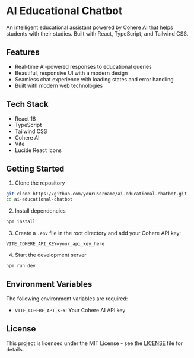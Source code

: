 # AI Educational Chatbot

An intelligent educational assistant powered by Cohere AI that helps students with their studies. Built with React, TypeScript, and Tailwind CSS.

## Features

- Real-time AI-powered responses to educational queries
- Beautiful, responsive UI with a modern design
- Seamless chat experience with loading states and error handling
- Built with modern web technologies

## Tech Stack

- React 18
- TypeScript
- Tailwind CSS
- Cohere AI
- Vite
- Lucide React Icons

## Getting Started

1. Clone the repository
```bash
git clone https://github.com/yourusername/ai-educational-chatbot.git
cd ai-educational-chatbot
```

2. Install dependencies
```bash
npm install
```

3. Create a `.env` file in the root directory and add your Cohere API key:
```
VITE_COHERE_API_KEY=your_api_key_here
```

4. Start the development server
```bash
npm run dev
```

## Environment Variables

The following environment variables are required:

- `VITE_COHERE_API_KEY`: Your Cohere AI API key

## License

This project is licensed under the MIT License - see the [LICENSE](LICENSE) file for details.
